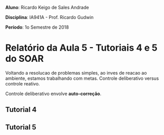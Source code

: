 **Aluno**: Ricardo Keigo de Sales Andrade

**Disciplina**: IA941A - Prof. Ricardo Gudwin

**Período**: 1o Semestre de 2018

# Relatório da Aula 5 - Tutoriais 4 e 5 do SOAR

Voltando a resolucao de problemas simples, ao inves de reacao ao ambiente, estamos trabalhando com metas.
Controle deliberativo versus controle reativo.

Controle deliberativo envolve **auto-correção**.

## Tutorial 4
## Tutorial 5

